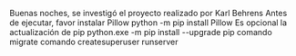Buenas noches, se investigó el proyecto realizado por Karl Behrens
Antes de ejecutar, favor instalar Pillow
python -m pip install Pillow
Es opcional la actualización de pip
 python.exe -m pip install --upgrade pip
  comando migrate
  comando createsuperuser
    runserver